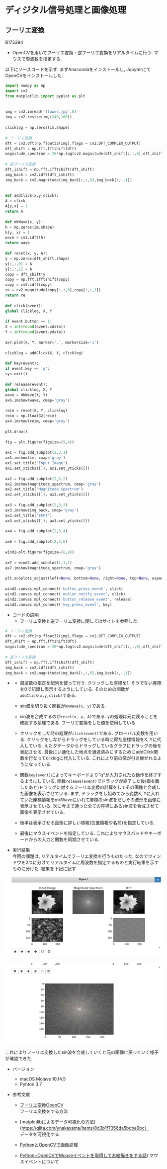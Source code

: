 
# ディジタル信号処理と画像処理
## フーリエ変換

B173394 

- OpenCVを用いてフーリエ変換・逆フーリエ変換をリアルタイムに行う. マウスで周波数を指定する. 

以下にソースコードを示す. まずAnacondaをインストールし, JupyterにてOpenCVをインストールした. 

``` Python
import numpy as np
import cv2
from matplotlib import pyplot as plt


img = cv2.imread('flower.jpg',0)
img = cv2.resize(im,(240,180))

clicklog = np.zeros(im.shape)

# フーリエ変換
dft = cv2.dft(np.float32(img),flags = cv2.DFT_COMPLEX_OUTPUT)
dft_shift = np.fft.fftshift(dft)
magnitude_spectrum = 20*np.log(cv2.magnitude(dft_shift[:,:,0],dft_shift[:,:,1]))

# 逆フーリエ変換
dft_ishift = np.fft.ifftshift(dft_shift)
img_back = cv2.idft(dft_ishift)
img_back = cv2.magnitude(img_back[:,:,0],img_back[:,:,1])


def addClick(x,y,click):
A = click
A[y,x] = 1
return A

def mkWave(x, y):
h = np.zeros(im.shape)
h[y, x] = 1
wave = cv2.idft(h)
return wave

def reset(x, y, A):
y = np.zeros(dft_shift.shape)
y[:,:,0] = A 
y[:,:,1] = A 
copy = dft_shift*y
copy = np.fft.ifftshift(copy)
copy = cv2.idft(copy)
re = cv2.magnitude(copy[:,:,0],copy[:,:,1])
return re

def click(event):
global clicklog, X, Y

if event.button == 1:
X = int(round(event.xdata))
Y = int(round(event.ydata))

ax7.plot(X, Y, marker='.', markersize='1')

clicklog = addClick(X, Y, clicklog)

def key(event):
if event.key == 'q':
sys.exit()

def release(event):
global clicklog, X, Y
wave = mkWave(X, Y)
ax6.imshow(wave, cmap='gray')

reim = reset(X, Y, clicklog)
reim = np.float32(reim)
ax4.imshow(reim, cmap='gray')

plt.draw()

fig = plt.figure(figsize=(9,4))

ax1 = fig.add_subplot(2,3,1)
ax1.imshow(im, cmap='gray')
ax1.set_title('Input Image')
ax1.set_xticks([]), ax1.set_yticks([])

ax2 = fig.add_subplot(2,3,2)
ax2.imshow(magnitude_spectrum, cmap='gray')
ax2.set_title('Magnitude Spectrum')
ax2.set_xticks([]), ax2.set_yticks([])

ax3 = fig.add_subplot(2,3,3)
ax3.imshow(img_back, cmap='gray')
ax3.set_title('IFFT')
ax3.set_xticks([]), ax3.set_yticks([])

ax4 = fig.add_subplot(2,3,4)

ax6 = fig.add_subplot(2,3,6)

wind2=plt.figure(figsize=(8,4))

ax7 = wind2.add_subplot(1,1,1)
ax7.imshow(magnitude_spectrum, cmap='gray')

plt.subplots_adjust(left=None, bottom=None, right=None, top=None, wspace=0.5, hspace=0)

wind2.canvas.mpl_connect('button_press_event', click)
wind2.canvas.mpl_connect('motion_notify_event', click)
wind2.canvas.mpl_connect('button_release_event', release)
wind2.canvas.mpl_connect('key_press_event', key)

```
- コードの説明
    - フーリエ変換と逆フーリエ変換に関してはサイトを参照した. 
```Python
# フーリエ変換
dft = cv2.dft(np.float32(img),flags = cv2.DFT_COMPLEX_OUTPUT)
dft_shift = np.fft.fftshift(dft)
magnitude_spectrum = 20*np.log(cv2.magnitude(dft_shift[:,:,0],dft_shift[:,:,1]))

# 逆フーリエ変換
dft_ishift = np.fft.ifftshift(dft_shift)
img_back = cv2.idft(dft_ishift)
img_back = cv2.magnitude(img_back[:,:,0],img_back[:,:,1])
```
- 
    - 周波数の指定を配列を使って行う. クリックした座標を1, そうでない座標を0で記録し表示するようにしている. そのための関数が`addClick(x,y,click)`である. 
    - sin波を切り抜く関数が`mkWave(x, y)`である. 
    - sin波を合成するのが`reset(x, y, A)`である. yの処理は元に戻ることを確認する処理である. フーリエ変換をした値を使用している. 
    - クリックをした時の処理が`click(event)`である. グローバル変数を用いる. クリックをしながらドラッグをしている時に得た座標情報をX, Yに代入している. えたタデータからドラッグしているグラフにドラッグの後を表記させる. 最後にい通化した地点を通過済みにするためにaddClick関数を行なってcliklogに代入している. これにより前の値が引き継がれるようになっている. 
    - 関数`key(event)`によってキーボードより"q"が入力されたら動作を終了するようにしている. 
    関数`release(event)`でドラッグが終了した後(指を離したあと)ドラッグに対するフーリエ変換の計算をしてその画像と合成した画像を表示させている. まず, ドラッグをし始めてから変数X, Yに入れていた座標情報をmkWaveにいれて座標のsin波をだしその波形を画像に表示させている. 次に今まで通った全ての座標にあるsin波を合成させて画像を表示させている. 

    - 後半は表示させる画像に詳しい情報(位置情報や名前)を指定している. 
    - 最後にマウスイベントを指定している. これによりマウスパッドやキーボードからの入力と関数を同期させている. 

- 実行結果  
今回の課題は, リアルタイムでフーリエ変換を行うものだった. なのでウィンドウを2つに分けてリアルタイムに周波数を指定するものと実行結果を示すものに分けた. 結果を下記に記す. 
 
![](1.png)

![](2.png)

これによりフーリエ変換したsin波を合成していくと元の画像に戻っていく様子が確認できた. 

- バージョン
    - macOS Mojave 10.14.5
    - Pyhton 3.7

- 参考文献
    - [フーリエ変換OpenCV](http://labs.eecs.tottori-u.ac.jp/sd/Member/oyamada/OpenCV/html/py_tutorials/py_imgproc/py_transforms/py_fourier_transform/py_fourier_transform.html)  
フーリエ変換をする方法

    - [matplotlibによるデータ可視化の方法](https://qiita.com/ynakayama/items/8d3b1f7356da5bcbe9bc）  
データを可視化する

    - [PythonとOpenCVで画像処理](http://rasp.hateblo.jp/entry/2016/01/24/204539)  
    - [Python+OpenCVでMouseイベントを取得してお絵描きをする話](https://ensekitt.hatenablog.com/entry/2018/06/17/200000))
マウスイベントについて

